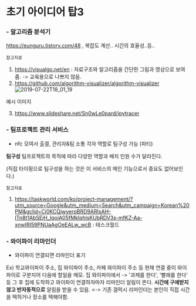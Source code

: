 # 초기 아이디어 탑3
### - 알고리즘 분석기
 https://eunguru.tistory.com/48 , 복잡도 계산.. 시간의 효율성..등..

`참고자료`

1) https://visualgo.net/en  : 자료구조와 알고리즘을 간단한 그림과 영상으로 보여줌. -> 교육용으로 나쁘지 않음.
2) https://github.com/algorithm-visualizer/algorithm-visualizer
![2019-07-22T18_01_19](https://user-images.githubusercontent.com/31847834/61766437-cf7df800-ae1b-11e9-9901-b405475e20c0.png)

예시 이미지

3) https://www.slideshare.net/Sn0wLe0pard/ipytracer

### - 팀프로젝트 관리 서비스
 - nfc 모여서 출결, 관리자&팀 소통
각자 역할로 팀구성 가능 (파티)

**팀구성** 팀프로젝트의 목적에 따라 다양한 역할과 배치 인원 수가 달라진다. 

(직접 타이핑으로 팀구성을 하는 것은 이 서비스의 메인 기능으로서 중요도 없어보인다.)

`참고자료`

1) https://taskworld.com/ko/project-management/?utm_source=Google&utm_medium=Search&utm_campaign=Korean%20PM&gclid=Cj0KCQjwyerpBRD9ARIsAH-ITn8t1AbSEiH_IqojA05fMkIqhlsKUbRDV3s-mfKZ-Aa-xnwIRI59PNUaAgOeEALw_wcB : 테스크월드


### - 와이파이 리마인더

- 와이파이 연결되면 리마인더 표기

Ex) 학교와이파이 주소, 집 와이파이 주소, 카페 와이파이 주소 등 현재 연결 중이 와이파이로 구분지어 다음에 할일을 메모.
집 와이파이에서 -> '과제를 한다', '빨래를 한다' 등 그 후 집에 도착하고 와이파이 연결하자마자 리마인더 알림이 뜬다. **시간에 구애받지않고 반자동적으로** 알림을 받을 수 있음.
<-> 기존 갤럭시 리마인더는 본인이 직접 시간을 택하거나 장소를 택해야함.

